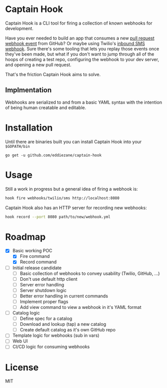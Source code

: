 # Captain Hook

Captain Hook is a CLI tool for firing a collection of known webhooks for development.

Have you ever needed to build an app that consumes a new [pull request webhook event](https://developer.github.com/v3/activity/events/types/#pullrequestevent) from GitHub? Or maybe using Twilio's [inbound SMS webhook](https://www.twilio.com/docs/usage/webhooks/sms-webhooks). Sure there's some tooling that lets you replay those events once they've been made, but what if you don't want to jump through all of the hoops of creating a test repo, configuring the webhook to your dev server, and opening a new pull request.

That's the friction Captain Hook aims to solve.

## Implmentation

Webhooks are serialized to and from a basic YAML syntax with the intention of being human creatable and editable.

# Installation 

Until there are binaries built you can install Captain Hook into your `$GOPATH/bin`

```
go get -u github.com/eddiezane/captain-hook
```

# Usage

Still a work in progress but a general idea of firing a webhook is:

```bash
hook fire webhooks/twilio/sms http://localhost:8080
```

Captain Hook also has an HTTP server for recording new webhooks:

```bash
hook record --port 8080 path/to/new/webhook.yml
```

# Roadmap

- [x] Basic working POC
  - [x] Fire command
  - [x] Record command
- [ ] Initial release candidate
  - [ ] Basic collection of webhooks to convey usability (Twilio, GitHub, ...)
  - [ ] Don't use default http client
  - [ ] Server error handling
  - [ ] Server shutdown logic
  - [ ] Better error handling in current commands
  - [ ] Implement proper flags
  - [ ] Add view command to view a webhook in it's YAML format
- [ ] Catalog logic
  - [ ] Define spec for a catalog
  - [ ] Download and lookup (tap) a new catalog
  - [ ] Create default catalog as it's own GitHub repo
- [ ] Template logic for webhooks (sub in vars)
- [ ] Web UI
- [ ] CI/CD logic for consuming webhooks

# License

MIT

